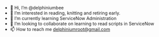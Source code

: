 - 👋 Hi, I’m @delphiniumbee
- 👀 I’m interested in reading, knitting and retiring early.
- 🌱 I’m currently learning ServiceNow Administration
- 💞️ I’m looking to collaborate on learning to read scripts in ServiceNow
- 📫 How to reach me delphiniumroot@gmail.com

<!---
delphiniumbee/delphiniumbee is a ✨ special ✨ repository because its `README.md` (this file) appears on your GitHub profile.
You can click the Preview link to take a look at your changes.
--->
